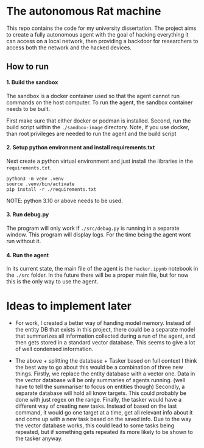 # The autonomous Rat machine

This repo contains the code for my university dissertation. The project aims to create a fully autonomous agent with the goal of hacking everything it can access on a local network, then providing a backdoor for researchers to access both the network and the hacked devices.


## How to run


#### 1. Build the sandbox

The sandbox is a docker container used so that the agent cannot run commands on the host computer. To run the agent, the sandbox container needs to be built.

First make sure that either docker or podman is installed.
Second, run the build script within the `./sandbox-image` directory. Note, if you use docker, than root privileges are needed to run the agent and the build script

#### 2. Setup python environment and install requirements.txt

Next create a python virtual environment and just install the libraries in the `requirements.txt`.

```
python3 -m venv .venv
source .venv/bin/activate
pip install -r ./requirements.txt
```

NOTE: python 3.10 or above needs to be used.


#### 3. Run debug.py

The program will only work if `./src/debug.py` is running in a separate window. This program will display logs. For the time being the agent wont run without it.

#### 4. Run the agent

In its current state, the main file of the agent is the `hacker.ipynb` notebook in the `./src` folder. In the future there will be a proper main file, but for now this is the only way to use the agent.




# Ideas to implement later

- For work, I created a better way of handing model memory. Instead of the entity DB that exists in this project, there could be a separate model that summarizes all information
collected during a run of the agent, and then gets stored in a standard vector database. This seems to give a lot of well condensed information.


- The above + splitting the database + Tasker based on full context
I think the best way to go about this would be a combination of three new things. Firstly, we replace the entity database with a vector one. Data in the vector database will be only summaries of agents running. (well have to tell the summariser to focus on entities though)
Secondly, a separate database will hold all know targets. This could probably be done with just regex on the range.
Finally, the tasker would have a different way of creating new tasks. Instead of based on the last command, it would go one target at a time, get all relevant info about it and come up with a new task based on the saved info. Due to the way the vector database works, this could lead to some tasks being repeated, but if something gets repeated its more likely to be shown to the tasker anyway.
